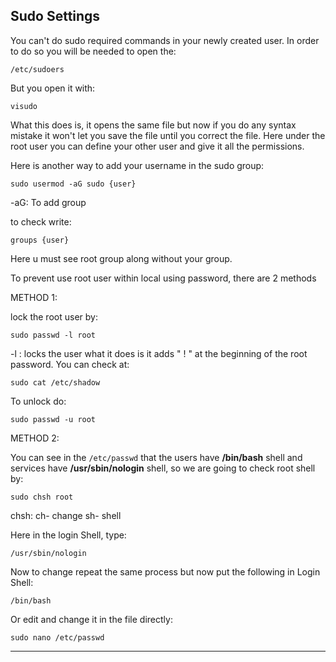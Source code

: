 ## Sudo Settings

You can't do sudo required commands in your newly created user. In order to do so you will be needed to open the:

```
/etc/sudoers
```

But you open it with:

```
visudo
```

What this does is, it opens the same file but now if you do any syntax mistake it won't let you save the file until you correct the file.
Here under the root user you can define your other user and give it all the permissions.

Here is another way to add your username in the sudo group:

```
sudo usermod -aG sudo {user}
```
-aG: To add group

to check write:

```
groups {user}
```

Here u must see root group along without your group.

To prevent use root user within local using password, there are 2 methods

METHOD 1:

lock the root user by:

```
sudo passwd -l root
```

-l : locks the user
what it does is it adds " ! " at the beginning of the root password. You can check at:

```
sudo cat /etc/shadow
```

To unlock do:

```
sudo passwd -u root
```

METHOD 2:

You can see in the `/etc/passwd` that the users have **/bin/bash** shell and services have **/usr/sbin/nologin** shell, so we are going to check root shell by:

```
sudo chsh root
```
chsh: ch- change sh- shell

Here in the login Shell, type:

```
/usr/sbin/nologin
```

Now to change repeat the same process but now put the following in Login Shell:

```
/bin/bash
```

Or edit and change it in the file directly:

```
sudo nano /etc/passwd
```


---
